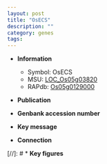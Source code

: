 ```yaml
---
layout: post
title: "OsECS"
description: ""
category: genes
tags: 
---
```


* **Information**  
    + Symbol: OsECS  
    + MSU: [LOC_Os05g03820](http://rice.uga.edu/cgi-bin/ORF_infopage.cgi?orf=LOC_Os05g03820)  
    + RAPdb: [Os05g0129000](http://rapdb.dna.affrc.go.jp/viewer/gbrowse_details/irgsp1?name=Os05g0129000)  

* **Publication**  

* **Genbank accession number**  

* **Key message**  

* **Connection**  

[//]: # * **Key figures**  


